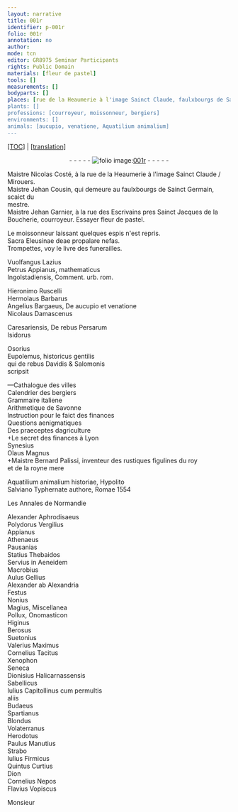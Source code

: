 ```yaml
---
layout: narrative
title: 001r
identifier: p-001r
folio: 001r
annotation: no
author:
mode: tcn
editor: GR8975 Seminar Participants
rights: Public Domain
materials: [fleur de pastel]
tools: []
measurements: []
bodyparts: []
places: [rue de la Heaumerie à l'image Sainct Claude, faulxbourgs de Sainct Germain, rue des Escrivains, Sainct Jacques de la Boucherie, urb. rom., italiene, Lyon, Romae, Normandie]
plants: []
professions: [courroyeur, moissonneur, bergiers]
environments: []
animals: [aucupio, venatione, Aquatilium animalium]
---
```


<p><a href="{{ site.baseurl }}/normalized/">[TOC]</a> | <a href="{{ site.baseurl }}/texts/p-001r_tl/" target="_blank">[translation]</a></p><div class="folio" align="center">- - - - - <a href="http://gallica.bnf.fr/ark:/12148/btv1b10500001g/f7.image" target="_blank"><img src="https://cu-mkp.github.io/2017-workshop-edition/assets/photo-icon.png" alt="folio image: " style="display:inline-block; margin-bottom:-3px;"/>001r</a> - - - - - </div>  
  
 M<span class="exp">aist</span>re Nico<span class="x">las</span> Costé, à la <span class="pl">rue de la Heaumerie à l'image S<span class="exp">ainc</span>t Claude</span> / Mirouers.<br/> M<span class="exp">aist</span>re Jehan Cousin, qui demeure au <span class="pl">faulxbourgs de S<span class="exp">ainc</span>t Germain</span>, scaict du<br/> mestre.<br/> M<span class="exp">aistr</span>e Jehan Garnier, à la <span class="pl">rue des Escrivains</span> pres <span class="pl">S<span class="exp">ainc</span>t Jacques de la<br/> Boucherie</span>, <span class="pro">courroyeur</span>. Essayer <span class="m">fleur de pastel</span>.
 
 
  
Le <span class="pro">moissonneur</span> laissant quelques espis n'est repris.<br/> Sacra Eleusinae deae propalare nefas.<br/> Trompettes, voy le livre des funerailles.
 
 
  
Vuolfangus Lazius<br/> Petrus Appianus, mathemat<span class="exp">icus</span><br/> Ingolstadiensis, Comment. <span class="pl">urb. rom.</span>
 
Hieronimo Ruscelli<br/> Hermolaus Barbarus<br/> Angelius Bargaeus, De <span class="al">aucupio</span> et <span class="al">venatione</span><br/> Nicolaus Damascenus
 
Cares<span class="exp">ariensis</span>, De rebus Persarum<br/> Isidorus
 
Osorius<br/> Eupolemus, historicus gentilis<br/>qui de rebus Davidis & Salomonis<br/> scripsit
 
—Cathalogue des villes<br/> Calendrier des <span class="pro">bergiers</span><br/> Grammaire <span class="pl">italiene</span><br/> Arithmetique de Savonne<br/> Instruction pour le faict des fina<span class="exp">n</span>ces<br/> Questions aenigmatiques<br/> Des praeceptes dagriculture<br/> \+Le secret des finances à <span class="pl">Lyon</span><br/> Synesius<br/> Olaus Magnus<br/> \+M<span class="exp">aistr</span>e Bernard Palissi, inventeur des rustiques figulines du roy<br/> et de la royne mere
 
 
  
<span class="al">Aquatilium animalium</span> historiae, Hypolito<br/> Salviano Typhernate authore, <span class="pl">Romae</span> 1554
 
 
  
Les Annales de <span class="pl">Normandie</span>
 
Alexander Aphrodisaeus<br/> Polydorus Verg<span class="exp">ilius</span><br/> Appianus<br/> Athenaeus<br/> Pausanias<br/> Statius Thebaidos<br/> Servius in Aeneid<span class="exp">em</span><br/> Macrobius<br/> Aulus Gellius<br/> Alexander ab Alex<span class="exp">andria</span><br/> Festus<br/> Nonius<br/> Magius, Miscell<span class="exp">anea</span><br/> Pollux, Onomast<span class="exp">icon</span><br/> Higinus<br/> Berosus<br/> Suetonius<br/> Valerius Max<span class="exp">imus</span><br/> Cornelius Tacitu<span class="exp">s</span><br/> Xenophon<br/> Seneca<br/> Dionisius Halicarnassensis<br/> Sabellicus<br/> Iulius Capitollin<span class="exp">us</span> <span class="add">cum permultis<br/>aliis </span><br/> Budaeus<br/> Spartianus<br/> Blondus<br/> Volaterranus<br/> Herodotus<br/> Paulus Manutius<br/> Strabo<br/> Iulius Firmicus<br/> Quintus Curtius<br/> Dion<br/> Cornelius Nepos<br/> Flavius Vopiscus
 
Mons<span class="exp">ieur</span>
 
